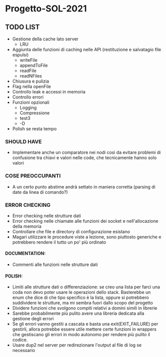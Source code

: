 # Progetto-SOL-2021

## TODO LIST

- Gestione della cache lato server
  - LRU
- Aggiunta delle funzioni di caching nelle API (restituzione e salvatagio file espulsi)
  - writeFile
  - appendToFile
  - readFile
  - readNFiles
- Chiusura e pulizia
- Flag nella openFile
- Controllo leak e accessi in memoria
- Controllo errori
- Funzioni opzionali
  - Logging
  - Compressione
  - test3
  - -D
- Polish se resta tempo

### SHOULD HAVE

- Implementare anche un comparatore nei nodi così da evitare problemi di confusione tra chiavi e valori
  nelle code, che tecnicamente hanno solo valori

### COSE PREOCCUPANTI
- A un certo punto abstime andrà settato in maniera corretta (parsing di date da linea di comando?)

### ERROR CHECKING
- Error checking nelle strutture dati
- Error checking nelle chiamate alle funzioni dei socket e nell'allocazione della memoria
- Controllare che file e directory di configurazione esistano
- Magari utilizzare le procedure viste a lezione, sono piuttosto generiche e potrebbero rendere il tutto un po' più ordinato

#### DOCUMENTATION:
- Commenti alle funzioni nelle strutture dati

#### POLISH:
- Limiti alle strutture dati o differenziazione: se creo una lista per farci una coda non devo   poter
  usare le operazioni dello stack. Basterebbe un enum che dice di che tipo specifico è la lista, oppure
  si potrebbero suddividere le strutture, ma mi sembra fuori dallo scopo del progetto
- Dividere funzioni che svolgono compiti relativi a domini simili in librerie
- Sarebbe probabilmente più pulito avere una libreria dedicata alla gestione degli errori
- Se gli errori vanno gestiti a cascata e basta una exit(EXIT_FAILURE) per gestirli, allora potrebbe 
  essere utile mettere certe funzioni in wrappers che gestiscano gli errori in modo autonomo per rendere
  più pulito il codice.
- Usare dup2 nel server per redirezionare l'output al file di log se necessario